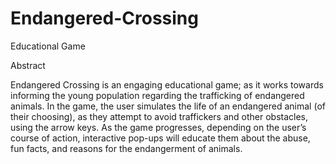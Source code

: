 # Endangered-Crossing
Educational Game

Abstract

Endangered Crossing is an engaging educational game; as it works towards informing the young population regarding the trafficking of endangered animals. In the game, the user simulates the life of an endangered animal (of their choosing), as they attempt to avoid traffickers and other obstacles, using the arrow keys. As the game progresses, depending on the user’s course of action, interactive pop-ups will educate them about the abuse, fun facts, and reasons for the endangerment of animals. 
